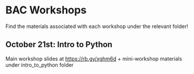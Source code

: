 # BAC Workshops
Find the materials associated with each workshop under the relevant folder!

## October 21st: Intro to Python
Main workshop slides at https://rb.gy/xghm6d + mini-workshop materials under intro_to_python folder
